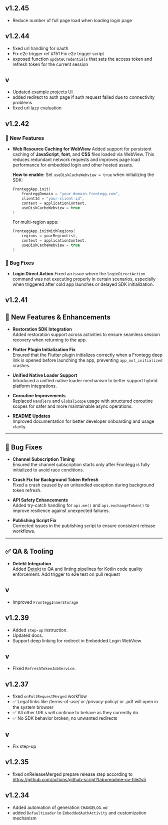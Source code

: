 ## v1.2.45

- Reduce number of full page load when loading login page

## v1.2.44
- fixed url handling for oauth
- Fix e2e trigger ref #151
Fix e2e trigger script
- exposed function `updateCredentials` that sets the access token and refresh token for the current session

## v
- Updated example projects UI
- added redirect to auth page if auth request failed due to connectivity problems
- fixed url lazy evaluation

## v1.2.42

### 🌟 New Features

* **Web Resource Caching for WebView**
  Added support for persistent caching of **JavaScript**, **font**, and **CSS** files loaded via WebView. This reduces redundant network requests and improves page load performance for embedded login and other hosted assets.

  **How to enable:**
  Set `useDiskCacheWebview = true` when initializing the SDK:

  ```kotlin
  FronteggApp.init(
      fronteggDomain = "your-domain.frontegg.com",
      clientId = "your-client-id",
      context = applicationContext,
      useDiskCacheWebview = true
  )
  ```

  For multi-region apps:

  ```kotlin
  FronteggApp.initWithRegions(
      regions = yourRegionList,
      context = applicationContext,
      useDiskCacheWebview = true
  )
  ```

### 🐞 Bug Fixes

* **Login Direct Action**
  Fixed an issue where the `loginDirectAction` command was not executing properly in certain scenarios, especially when triggered after cold app launches or delayed SDK initialization.

## v1.2.41
## 🚀 New Features & Enhancements

- **Restoration SDK Integration**  
  Added restoration support across activities to ensure seamless session recovery when returning to the app.

- **Flutter Plugin Initialization Fix**  
  Ensured that the Flutter plugin initializes correctly when a Frontegg deep link is opened before launching the app, preventing `app_not_initialized` crashes.

- **Unified Native Loader Support**  
  Introduced a unified native loader mechanism to better support hybrid platform integrations.

- **Coroutine Improvements**  
  Replaced `Handlers` and `GlobalScope` usage with structured coroutine scopes for safer and more maintainable async operations.

- **README Updates**  
  Improved documentation for better developer onboarding and usage clarity.

---

## 🐛 Bug Fixes

- **Channel Subscription Timing**  
  Ensured the channel subscription starts only after Frontegg is fully initialized to avoid race conditions.

- **Crash Fix for Background Token Refresh**  
  Fixed a crash caused by an unhandled exception during background token refresh.

- **API Safety Enhancements**  
  Added try-catch handling for `api.me()` and `api.exchangeToken()` to improve resilience against unexpected failures.

- **Publishing Script Fix**  
  Corrected issues in the publishing script to ensure consistent release workflows.

---

## ✅ QA & Tooling

- **Detekt Integration**  
  Added [Detekt](https://github.com/detekt/detekt) to QA and linting pipelines for Kotlin code quality enforcement.
Add trigger to e2e test on pull request

## v
- Improved `FronteggInnerStorage`

## v1.2.39
- Added `step-up` instruction.
- Updated docs.
- Support deep linking for redirect in Embedded Login WebView

## v
- FIxed `RefreshTokenJobService`.

## v1.2.37
- fixed `onPullRequestMerged` workflow
- ✅ Legal links like /terms-of-use/ or /privacy-policy/ or .pdf will open in the system browser
- ✅ All other URLs will continue to behave as they currently do
- ✅ No SDK behavior broken, no unwanted redirects

## v
- Fix step-up

## v1.2.35
- fixed onReleaseMerged prepare release step according to https://github.com/actions/github-script?tab=readme-ov-file#v5

## v1.2.34
- Added automation of generation `CHANGELOG.md`
- added `DefaultLoader` to `EmbeddedAuthActivity` and customization mechanism
